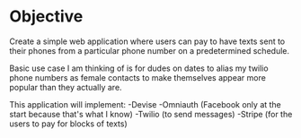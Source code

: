 Objective
=========

Create a simple web application where users can pay to have texts sent to their phones from a particular phone number on a predetermined schedule.

Basic use case I am thinking of is for dudes on dates to alias my twilio phone numbers as female contacts to make themselves appear more popular than they actually are.

This application will implement:
-Devise
-Omniauth (Facebook only at the start because that's what I know)
-Twilio (to send messages)
-Stripe (for the users to pay for blocks of texts)
